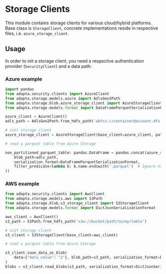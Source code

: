 # Storage Clients

This module contains storage clients for various cloud/hybrid platforms. Base class is `StorageClient`, concrete implementations reside in respective files, i.e. `azure_storage_client`.

## Usage

In order to init a storage client, you need a respective authentication provider (`SecurityClient`) and a data path:

### Azure example
```python
import pandas
from adapta.security.clients import AzureClient
from adapta.storage.models.azure import AdlsGen2Path
from adapta.storage.blob.azure_storage_client import AzureStorageClient
from adapta.storage.models.format import DataFrameParquetSerializationFormat

azure_client = AzureClient()
adls_path = AdlsGen2Path.from_hdfs_path('abfss://container@account.dfs.core.windows.net/path/to/my/table')

# init storage client
azure_storage_client = AzureStorageClient(base_client=azure_client, path=adls_path)

# read a parquet table from Azure Storage

non_partitioned_parquet_table: pandas.DataFrame = pandas.concat(azure_storage_client.read_blobs(
    blob_path=adls_path,
    serialization_format=DataFrameParquetSerializationFormat,
    filter_predicate=lambda b: b.name.endswith('.parquet')  # Ignore non-parquet files that might be present in a folder
))
```

### AWS example
```python
from adapta.security.clients import AwsClient
from adapta.storage.models.aws import S3Path
from adapta.storage.blob.s3_storage_client import S3StorageClient
from adapta.storage.models.format import DictJsonSerializationFormat

aws_client = AwsClient()
s3_path = S3Path.from_hdfs_path('s3a://bucket/path/to/my/table')

# init storage client
s3_client = S3StorageClient(base_client=aws_client)

# read a parquet table from Azure Storage

s3_client.save_data_as_blob(
    data={"data_value": "2"}, blob_path=s3_path, serialization_format=DictJsonSerializationFormat, overwrite=True
)
blobs = s3_client.read_blobs(s3_path, serialization_format=DictJsonSerializationFormat)
```
